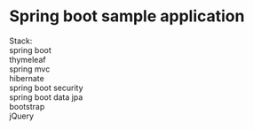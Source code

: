 # Spring boot sample application
Stack:
<br/>spring boot
<br/>thymeleaf
<br/>spring mvc
<br/>hibernate
<br/>spring boot security
<br/>spring boot data jpa
<br/>bootstrap
<br/>jQuery

